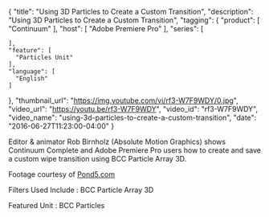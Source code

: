 {
  "title": "Using 3D Particles to Create a Custom Transition",
  "description": "Using 3D Particles to Create a Custom Transition",
  "tagging": {
    "product": [
      "Continuum"
    ],
    "host": [
      "Adobe Premiere Pro"
    ],
    "series": [

    ],
    "feature": [
      "Particles Unit"
    ],
    "language": [
      "English"
    ]
  },
  "thumbnail_url": "https://img.youtube.com/vi/rf3-W7F9WDY/0.jpg",
  "video_url": "https://youtu.be/rf3-W7F9WDY",
  "video_id": "rf3-W7F9WDY",
  "video_name": "using-3d-particles-to-create-a-custom-transition",
  "date": "2016-06-27T11:23:00-04:00"
}

﻿Editor &amp; animator Rob Birnholz (Absolute Motion Graphics) shows Continuum
Complete and Adobe Premiere Pro users how to create and save a custom wipe
transition using BCC Particle Array 3D.

Footage courtesy of [Pond5.com](http://www.pond5.com "Pond5" )

Filters Used Include : BCC Particle Array 3D

Featured Unit : BCC Particles



